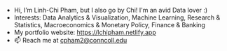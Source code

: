 - Hi, I’m Linh-Chi Pham, but I also go by Chi! I'm an avid Data lover :)
- Interests: Data Analytics & Visualization, Machine Learning, Research & Statistics, Macroeconomics & Monetary Policy, Finance & Banking
- My portfolio website: https://lchipham.netlify.app
- 📫 Reach me at cpham2@conncoll.edu

<!---
lchipham/lchipham is a ✨ special ✨ repository because its `README.md` (this file) appears on your GitHub profile.
You can click the Preview link to take a look at your changes.
--->

